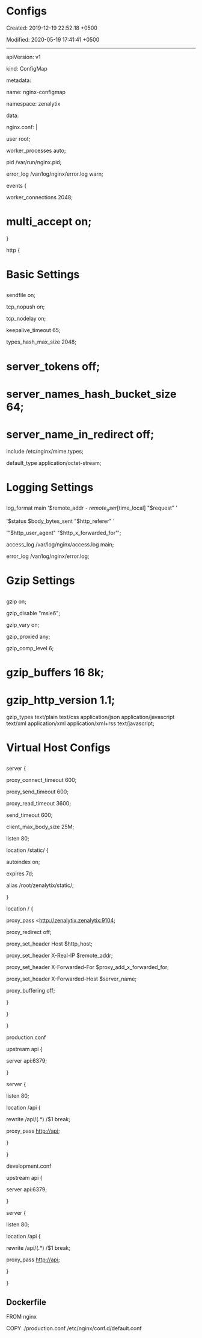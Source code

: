 # Configs

Created: 2019-12-19 22:52:18 +0500

Modified: 2020-05-19 17:41:41 +0500

---

apiVersion: v1

kind: ConfigMap

metadata:

name: nginx-configmap

namespace: zenalytix

data:

nginx.conf: |

user root;

worker_processes auto;

pid /var/run/nginx.pid;

error_log /var/log/nginx/error.log warn;

events {

worker_connections 2048;

# multi_accept on;

}

http {

##

# Basic Settings

##

sendfile on;

tcp_nopush on;

tcp_nodelay on;

keepalive_timeout 65;

types_hash_max_size 2048;

# server_tokens off;

# server_names_hash_bucket_size 64;

# server_name_in_redirect off;

include /etc/nginx/mime.types;

default_type application/octet-stream;

##

# Logging Settings

##

log_format main '$remote_addr - $remote_user [$time_local] "$request" '

'$status $body_bytes_sent "$http_referer" '

'"$http_user_agent" "$http_x_forwarded_for"';

access_log /var/log/nginx/access.log main;

error_log /var/log/nginx/error.log;

##

# Gzip Settings

##

gzip on;

gzip_disable "msie6";

gzip_vary on;

gzip_proxied any;

gzip_comp_level 6;

# gzip_buffers 16 8k;

# gzip_http_version 1.1;

gzip_types text/plain text/css application/json application/javascript text/xml application/xml application/xml+rss text/javascript;

##

# Virtual Host Configs

##

server {

proxy_connect_timeout 600;

proxy_send_timeout 600;

proxy_read_timeout 3600;

send_timeout 600;

client_max_body_size 25M;

listen 80;

location /static/ {

autoindex on;

expires 7d;

alias /root/zenalytix/static/;

}

location / {

proxy_pass <http://zenalytix.zenalytix:9104;

proxy_redirect off;

proxy_set_header Host $http_host;

proxy_set_header X-Real-IP $remote_addr;

proxy_set_header X-Forwarded-For $proxy_add_x_forwarded_for;

proxy_set_header X-Forwarded-Host $server_name;

proxy_buffering off;

}

}

}



production.conf

upstream api {

server api:6379;

}

server {

listen 80;

location /api {

rewrite /api/(.*) /$1 break;

proxy_pass <http://api>;

}

}

development.conf

upstream api {

server api:6379;

}

server {

listen 80;

location /api {

rewrite /api/(.*) /$1 break;

proxy_pass <http://api>;

}

}

## Dockerfile

FROM nginx

COPY ./production.conf /etc/nginx/conf.d/default.conf
